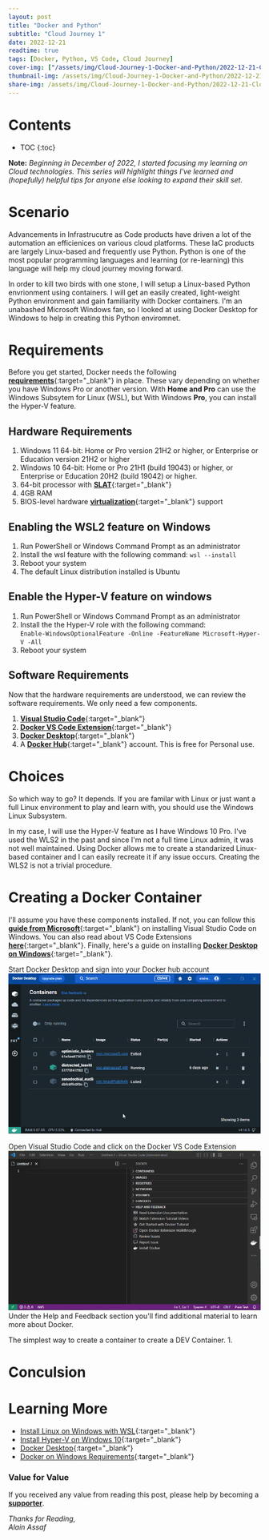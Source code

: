 ```yaml
---
layout: post
title: "Docker and Python"
subtitle: "Cloud Journey 1"
date: 2022-12-21
readtime: true
tags: [Docker, Python, VS Code, Cloud Journey]
cover-img: ["/assets/img/Cloud-Journey-1-Docker-and-Python/2022-12-21-Cloud-Journey-1-Docker-and-Python.jpg" : "by [https://pixabay.com/users/coltsfan-5936078] via Pixabay"]
thumbnail-img: /assets/img/Cloud-Journey-1-Docker-and-Python/2022-12-21-Cloud-Journey-1-Docker-and-Python.jpg
share-img: /assets/img/Cloud-Journey-1-Docker-and-Python/2022-12-21-Cloud-Journey-1-Docker-and-Python.jpg
---
```


<!--more-->

# Contents

* TOC
{:toc}

**Note:** *Beginning in December of 2022, I started focusing my learning on Cloud technologies. This series will highlight things I've learned and (hopefully) helpful tips for anyone else looking to expand their skill set.*

# Scenario
Advancements in Infrastrucutre as Code products have driven a lot of the automation an efficienices on various cloud platforms. These IaC products are largely Linux-based and frequently use Python. Python is one of the most popular programming languages and learning (or re-learning) this language will help my cloud journey moving forward.

In order to kill two birds with one stone, I will setup a Linux-based Python envrionment using containers. I will get an easily created, light-weight Python environment and gain familiarity with Docker containers. I'm an unabashed Microsoft Windows fan, so I looked at using Docker Desktop for Windows to help in creating this Python enviromnet. 

# Requirements
Before you get started, Docker needs the following [**requirements**](https://docs.docker.com/desktop/install/windows-install/#system-requirements){:target="_blank"} in place. These vary depending on whether you have Windows Pro or another version. With **Home and Pro** can use the Windows Subsytem for Linux (WSL), but With Windows **Pro**, you can install the Hyper-V feature.

## Hardware Requirements
1. Windows 11 64-bit: Home or Pro version 21H2 or higher, or Enterprise or Education version 21H2 or higher
2. Windows 10 64-bit: Home or Pro 21H1 (build 19043) or higher, or Enterprise or Education 20H2 (build 19042) or higher.
3. 64-bit processor with [**SLAT**](https://en.wikipedia.org/wiki/Second_Level_Address_Translation){:target="_blank"}
4. 4GB RAM
5. BIOS-level hardware [**virtualization**](https://docs.docker.com/desktop/troubleshoot/topics/#virtualization){:target="_blank"} support

## Enabling the WSL2 feature on Windows
1. Run PowerShell or Windows Command Prompt as an administrator
2. Install the wsl feature with the following command: `wsl --install`
3. Reboot your system
4. The default Linux distribution installed is Ubuntu

## Enable the Hyper-V feature on windows
1. Run PowerShell or Windows Command Prompt as an administrator
2. Install the the Hyper-V role with the following command:  
    `Enable-WindowsOptionalFeature -Online -FeatureName Microsoft-Hyper-V -All`
3. Reboot your system

## Software Requirements
Now that the hardware requirements are understood, we can review the software requirements. We only need a few components. 
1. [**Visual Studio Code**](https://code.visualstudio.com/download){:target="_blank"}
2. [**Docker VS Code Extension**](https://code.visualstudio.com/docs/containers/overview){:target="_blank"}
3. [**Docker Desktop**](https://docs.docker.com/desktop/){:target="_blank"}
4. A [**Docker Hub**](https://hub.docker.com/signup){:target="_blank"} account. This is free for Personal use.  

# Choices

So which way to go? It depends. If you are familar with Linux or just want a full Linux environment to play and learn with, you should use the Windows Linux Subsystem. 

In my case, I will use the Hyper-V feature as I have Windows 10 Pro. I've used the WLS2 in the past and since I'm not a full time Linux admin, it was not well maintained. Using Docker allows me to create a standarized Linux-based container and I can easily recreate it if any issue occurs. Creating the WLS2 is not a trivial procedure.

# Creating a Docker Container 

I'll assume you have these components installed. If not, you can follow this [**guide from Microsoft**](https://code.visualstudio.com/docs/setup/windows){:target="_blank"} on installing Visual Studio Code on Windows. You can also read about VS Code Extensions [**here**](https://code.visualstudio.com/docs/editor/extension-marketplace){:target="_blank"}. Finally, here's a guide on installing [**Docker Desktop on Windows**](https://docs.docker.com/desktop/install/windows-install/){:target="_blank"}.

Start Docker Desktop and sign into your Docker hub account
![Docker Desktop for Windows](/assets/img/Cloud-Journey-1-Docker-and-Python/dockerdesktop.png "Docker Desktop for Windows")

Open Visual Studio Code and click on the Docker VS Code Extension
![VS Studio Code](/assets/img/Cloud-Journey-1-Docker-and-Python/vscode.png "VS Studio Code")
Under the Help and Feedback section you'll find additional material to learn more about Docker.

The simplest way to create a container to create a DEV Container.
1. 


# Conculsion


# Learning More
* [Install Linux on Windows with WSL](https://learn.microsoft.com/en-us/windows/wsl/install){:target="_blank"}
* [Install Hyper-V on Windows 10](https://learn.microsoft.com/en-us/virtualization/hyper-v-on-windows/quick-start/enable-hyper-v){:target="_blank"}
* [Docker Desktop](https://docs.docker.com/desktop/){:target="_blank"}
* [Docker on Windows Requirements](https://docs.docker.com/desktop/install/windows-install/#system-requirements){:target="_blank"}



### Value for Value
If you received any value from reading this post, please help by becoming a [**supporter**](https://www.paypal.com/donate?hosted_button_id=73HNLGA2SGLLU).

*Thanks for Reading,*  
*Alain Assaf*